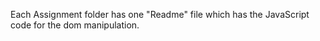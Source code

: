 Each Assignment folder has one "Readme" file which  has the JavaScript code for the dom manipulation.
